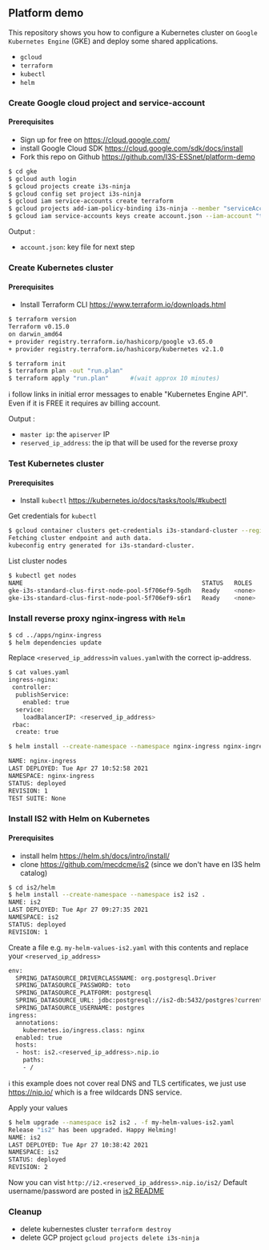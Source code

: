 ## Platform demo

This repository shows you how to configure a Kubernetes cluster on `Google Kubernetes Engine` (GKE) and deploy some shared applications.

* `gcloud` 
* `terraform` 
* `kubectl`
* `helm` 

### Create Google cloud project and service-account
#### Prerequisites

* Sign up for free on https://cloud.google.com/
* install Google Cloud SDK https://cloud.google.com/sdk/docs/install
* Fork this repo on Github https://github.com/I3S-ESSnet/platform-demo

```sh
$ cd gke
$ gcloud auth login
$ gcloud projects create i3s-ninja
$ gcloud config set project i3s-ninja
$ gcloud iam service-accounts create terraform
$ gcloud projects add-iam-policy-binding i3s-ninja --member "serviceAccount:terraform@i3s-ninja.iam.gserviceaccount.com" --role "roles/owner"
$ gcloud iam service-accounts keys create account.json --iam-account "terraform@i3s-ninja.iam.gserviceaccount.com"
```

Output : 
* `account.json`: key file for next step

### Create Kubernetes cluster
#### Prerequisites

* Install Terraform CLI https://www.terraform.io/downloads.html


```sh
$ terraform version
Terraform v0.15.0
on darwin_amd64
+ provider registry.terraform.io/hashicorp/google v3.65.0
+ provider registry.terraform.io/hashicorp/kubernetes v2.1.0

$ terraform init
$ terraform plan -out "run.plan"
$ terraform apply "run.plan"      #(wait approx 10 minutes)
```
:information_source: follow links in initial error messages to enable "Kubernetes Engine API". Even if it is FREE it requires av billing account.

Output : 
* `master ip`: the `apiserver` IP 
* `reserved_ip_address`: the ip that will be used for the reverse proxy

### Test Kubernetes cluster

#### Prerequisites
* Install `kubectl` https://kubernetes.io/docs/tasks/tools/#kubectl

Get credentials for `kubectl`
````sh
$ gcloud container clusters get-credentials i3s-standard-cluster --region europe-west1-b
Fetching cluster endpoint and auth data.
kubeconfig entry generated for i3s-standard-cluster.
````

List cluster nodes
````sh
$ kubectl get nodes  
NAME                                                  STATUS   ROLES    AGE     VERSION
gke-i3s-standard-clus-first-node-pool-5f706ef9-5gdh   Ready    <none>   7m42s   v1.18.16-gke.502
gke-i3s-standard-clus-first-node-pool-5f706ef9-s6r1   Ready    <none>   7m43s   v1.18.16-gke.502
````

### Install reverse proxy nginx-ingress with `Helm`

````sh
$ cd ../apps/nginx-ingress
$ helm dependencies update
````

Replace `<reserved_ip_address>`in `values.yaml`with the correct ip-address.

````sh
$ cat values.yaml
ingress-nginx:
 controller:
  publishService:
    enabled: true
  service:
    loadBalancerIP: <reserved_ip_address>
 rbac:
  create: true
````

````sh
$ helm install --create-namespace --namespace nginx-ingress nginx-ingress .

NAME: nginx-ingress
LAST DEPLOYED: Tue Apr 27 10:52:58 2021
NAMESPACE: nginx-ingress
STATUS: deployed
REVISION: 1
TEST SUITE: None
````

### Install IS2 with Helm on Kubernetes

#### Prerequisites
* install helm https://helm.sh/docs/intro/install/
* clone https://github.com/mecdcme/is2 (since we don't have en I3S helm catalog)

````sh
$ cd is2/helm
$ helm install --create-namespace --namespace is2 is2 .
NAME: is2
LAST DEPLOYED: Tue Apr 27 09:27:35 2021
NAMESPACE: is2
STATUS: deployed
REVISION: 1
````

Create a file e.g. `my-helm-values-is2.yaml` with this contents and replace  your `<reserved_ip_address>`
````sh
env:
  SPRING_DATASOURCE_DRIVERCLASSNAME: org.postgresql.Driver
  SPRING_DATASOURCE_PASSWORD: toto
  SPRING_DATASOURCE_PLATFORM: postgresql
  SPRING_DATASOURCE_URL: jdbc:postgresql://is2-db:5432/postgres?currentSchema=is2
  SPRING_DATASOURCE_USERNAME: postgres
ingress:
  annotations:
    kubernetes.io/ingress.class: nginx
  enabled: true
  hosts:
  - host: is2.<reserved_ip_address>.nip.io
    paths:
    - /
````

:information_source: this example does not cover real DNS and TLS certificates, we just use https://nip.io/ which is a free wildcards DNS service.

Apply your values
````sh
$ helm upgrade --namespace is2 is2 . -f my-helm-values-is2.yaml
Release "is2" has been upgraded. Happy Helming!
NAME: is2
LAST DEPLOYED: Tue Apr 27 10:38:42 2021
NAMESPACE: is2
STATUS: deployed
REVISION: 2
```` 

Now you can vist `http://i2.<reserved_ip_address>.nip.io/is2/` Default username/password are posted in  [is2 README](https://github.com/mecdcme/is2/blob/master/README.md)

### Cleanup
* delete kubernestes cluster ```terraform destroy```
* delete GCP project ```gcloud projects delete i3s-ninja```
